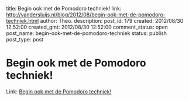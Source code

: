 title: Begin ook met de Pomodoro techniek!
link: http://vandersluijs.nl/blog/2012/08/begin-ook-met-de-pomodoro-techniek.html
author: Theo.
description: 
post_id: 179
created: 2012/08/30 12:52:00
created_gmt: 2012/08/30 12:52:00
comment_status: open
post_name: begin-ook-met-de-pomodoro-techniek
status: publish
post_type: post

# Begin ook met de Pomodoro techniek!

Link: [Begin ook met de Pomodoro techniek!](http://www.pomodorotechnique.com/)